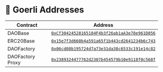 # 📜 Goerli Addresses
| Contract | Address |
| --- | --- |
DAOBase |  [`0xCf30424528165184F4b3f26ab1aA3e78e961D856`](https://goerli.etherscan.io/address/0xCf30424528165184F4b3f26ab1aA3e78e961D856)
ERC20Base |  [`0x15e7f3d660b4a591a65f1b443cd2641234b6c743`](https://goerli.etherscan.io/address/0x15e7f3d660b4a591a65f1b443cd2641234b6c743)
DAOFactory |  [`0x06cd08b195724d7a73e31da38c6533c191e14c82`](https://goerli.etherscan.io/address/0x06cd08b195724d7a73e31da38c6533c191e14c82)
DAOFactory Proxy |  [`0x2389324477762d2307b454579b10e9118f0c568f`](https://goerli.etherscan.io/address/0x2389324477762d2307b454579b10e9118f0c568f)
